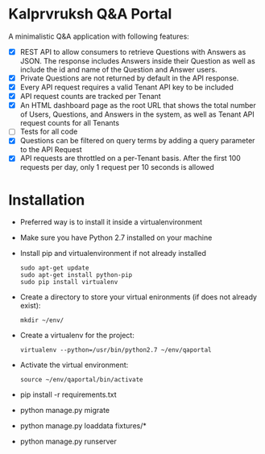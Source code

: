 Kalprvruksh Q&A Portal
======================

A minimalistic Q&A application with following features:

- [x] REST API to allow consumers to retrieve Questions with Answers as JSON. The response includes Answers inside their Question as well as include the id and name of the Question and Answer users.
- [x] Private Questions are not returned by default in the API response.
- [x] Every API request requires a valid Tenant API key to be included
- [x] API request counts are tracked per Tenant
- [x] An HTML dashboard page as the root URL that shows the total number of Users, Questions, and Answers in the system, as well as Tenant API request counts for all Tenants
- [ ] Tests for all code
- [x] Questions can be filtered on query terms by adding a query parameter to the API Request
- [x] API requests are throttled on a per-Tenant basis. After the first 100 requests per day, only 1 request per 10 seconds is allowed

Installation
============
- Preferred way is to install it inside a virtualenvironment
- Make sure you have Python 2.7 installed on your machine
- Install pip and virtualenvironment if not already installed
  ```
  sudo apt-get update
  sudo apt-get install python-pip
  sudo pip install virtualenv
  ```
- Create a directory to store your virtual enironments (if does not already exist):
  ```
  mkdir ~/env/
  ```
- Create a virtualenv for the project:

  ```
  virtualenv --python=/usr/bin/python2.7 ~/env/qaportal
  ```
- Activate the virtual environment:

  ```
  source ~/env/qaportal/bin/activate
  ```
- pip install -r requirements.txt
- python manage.py migrate
- python manage.py loaddata fixtures/*
- python manage.py runserver

